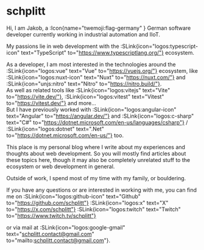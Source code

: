 # schplitt

Hi, I am Jakob, a :Icon{name="twemoji:flag-germany" } German software developer currently working in industrial automation and IIoT.

My passions lie in web development with the :SLink{icon="logos:typescript-icon" text="TypeScript" to="https://www.typescriptlang.org/"} ecosystem.

As a developer, I am most interested in the technologies around the :SLink{icon="logos:vue" text="Vue" to="https://vuejs.org/"} ecosystem, like :SLink{icon="logos:nuxt-icon" text="Nuxt" to="https://nuxt.com/"} and :SLink{icon="unjs:nitro" text="Nitro" to="https://nitro.build/"}.  
As well as related tools like :SLink{icon="logos:vitejs" text="Vite" to="https://vite.dev/"}, :SLink{icon="logos:vitest" text="Vitest" to="https://vitest.dev/"} and more...  
But I have previously worked with :SLink{icon="logos:angular-icon" text="Angular" to="https://angular.dev/"} and :SLink{icon="logos:c-sharp" text="C#" to="https://dotnet.microsoft.com/en-us/languages/csharp"} / :SLink{icon="logos:dotnet" text=".Net" to="https://dotnet.microsoft.com/en-us/"} too.

This place is my personal blog where I write about my experiences and thoughts about web development.
So you will mostly find articles about these topics here, though it may also be completely unrelated stuff to the ecosystem or web development in general.

Outside of work, I spend most of my time with my family, or bouldering.

If you have any questions or are interested in working with me, you can find me on
:SLink{icon="logos:github-icon" text="Github" to="https://github.com/schplitt"} :SLink{icon="logos:x" text="X" to="https://x.com/schplitt"} :SLink{icon="logos:twitch" text="Twitch" to="https://www.twitch.tv/schplitt"}

or via mail at :SLink{icon="logos:google-gmail" text="schplitt.contact@gmail.com" to="mailto:schplitt.contact@gmail.com"}.
